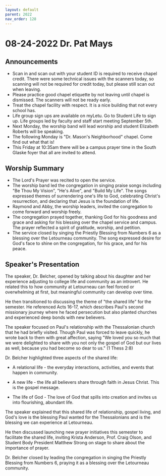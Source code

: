 ```yaml
---
layout: default
parent: 2022
nav_order: 128
---
```



# 08-24-2022 Dr. Pat Mays



## Announcements

- Scan in and scan out with your student ID is required to receive chapel credit. There were some technical issues with the scanners today, so scanning will not be required for credit today, but please still scan out when leaving.  
- Please practice good chapel etiquette by not leaving until chapel is dismissed. The scanners will not be ready early.
- Treat the chapel facility with respect. It is a nice building that not every school has.
- Life group sign ups are available on myLetu. Go to Student Life to sign up. Life groups led by faculty and staff start meeting September 5th.  
- Next Monday, the worship band will lead worship and student Elizabeth Roberts will be speaking.  
- The following Monday is "Dr. Mason's Neighborhood" chapel. Come find out what that is!
- This Friday at 10:35am there will be a campus prayer time in the South Glaske foyer that all are invited to attend.


## Worship Summary

- The Lord's Prayer was recited to open the service.
- The worship band led the congregation in singing praise songs including "Be Thou My Vision", "He's Alive", and "Build My Life". The songs expressed themes of surrendering one's life to God, celebrating Christ's resurrection, and declaring that Jesus is the foundation of life.
- Raymond and Abby, the worship leaders, invited the congregation to come forward and worship freely. 
- The congregation prayed together, thanking God for his goodness and grace and asking for his blessing over the chapel service and campus. The prayer reflected a spirit of gratitude, worship, and petition.
- The service closed by singing the Priestly Blessing from Numbers 6 as a blessing over the Letourneau community. The song expressed desire for God's face to shine on the congregation, for his grace, and for his peace.


## Speaker's Presentation

The speaker, Dr. Belcher, opened by talking about his daughter and her experience adjusting to college life and community as an introvert. He related this to how community at Letourneau can feel forced or overwhelming at first, but meaningful community can develop over time. 

He then transitioned to discussing the theme of "the shared life" for the semester. He referenced Acts 16-17, which describes Paul's second missionary journey where he faced persecution but also planted churches and experienced deep bonds with new believers. 

The speaker focused on Paul's relationship with the Thessalonian church that he had briefly visited. Though Paul was forced to leave quickly, he wrote back to them with great affection, saying "We loved you so much that we were delighted to share with you not only the gospel of God but our lives as well, because you had become so dear to us." (1 Thess 2:8)

Dr. Belcher highlighted three aspects of the shared life:

- A relational life - the everyday interactions, activities, and events that happen in community.

- A new life - the life all believers share through faith in Jesus Christ. This is the gospel message. 

- The life of God - The love of God that spills into creation and invites us into flourishing, abundant life. 

The speaker explained that this shared life of relationship, gospel living, and God's love is the blessing Paul wanted for the Thessalonians and is the blessing we can experience at Letourneau. 

He then discussed launching new prayer initiatives this semester to facilitate the shared life, inviting Krista Anderson, Prof. Craig Olson, and Student Body President Matthew Strong on stage to share about the importance of prayer.

Dr. Belcher closed by leading the congregation in singing the Priestly Blessing from Numbers 6, praying it as a blessing over the Letourneau community.